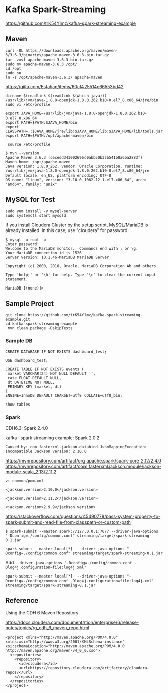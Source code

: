 # Kafka Spark-Streaming

https://github.com/trK54Ylmz/kafka-spark-streaming-example


## Maven

```
curl -OL https://downloads.apache.org/maven/maven-3/3.6.3/binaries/apache-maven-3.6.3-bin.tar.gz
tar -zxvf apache-maven-3.6.3-bin.tar.gz
sudo mv apache-maven-3.6.3 /opt/
cd /opt
sudo su
ln -s /opt/apache-maven-3.6.3/ apache-maven
```
https://qiita.com/Esfahan/items/60cf425514c66553bd42
```
dirname $(readlink $(readlink $(which java)))
/usr/lib/jvm/java-1.8.0-openjdk-1.8.0.262.b10-0.el7_8.x86_64/jre/bin
sudo vi /etc/profile
```

```
export JAVA_HOME=/usr/lib/jvm/java-1.8.0-openjdk-1.8.0.262.b10-0.el7_8.x86_64
export PATH=$PATH:$JAVA_HOME/bin
export CLASSPATH=.:$JAVA_HOME/jre/lib:$JAVA_HOME/lib:$JAVA_HOME/lib/tools.jar 
export PATH=$PATH:/opt/apache-maven/bin
```

```
 source /etc/profile
```

```
$ mvn --version
Apache Maven 3.6.3 (cecedd343002696d0abb50b32b541b8a6ba2883f)
Maven home: /opt/apache-maven
Java version: 1.8.0_262, vendor: Oracle Corporation, runtime: /usr/lib/jvm/java-1.8.0-openjdk-1.8.0.262.b10-0.el7_8.x86_64/jre
Default locale: en_US, platform encoding: UTF-8
OS name: "linux", version: "3.10.0-1062.12.1.el7.x86_64", arch: "amd64", family: "unix"
```

## MySQL for Test

```
sudo yum install -y mysql-server
sudo systemctl start mysqld
```
If you install Cloudera Cluster by the setup script, MySQL/MariaDB is already installed. In this case, use "cloudera" for password.

```
$ mysql -u root -p
Enter password: 
Welcome to the MariaDB monitor.  Commands end with ; or \g.
Your MariaDB connection id is 1526
Server version: 10.1.46-MariaDB MariaDB Server

Copyright (c) 2000, 2018, Oracle, MariaDB Corporation Ab and others.

Type 'help;' or '\h' for help. Type '\c' to clear the current input statement.

MariaDB [(none)]> 
```

## Sample Project
```
git clone https://github.com/trK54Ylmz/kafka-spark-streaming-example.git
cd kafka-spark-streaming-example
 mvn clean package -DskipTests
```

### Sample DB
```
CREATE DATABASE IF NOT EXISTS dashboard_test;

USE dashboard_test;

CREATE TABLE IF NOT EXISTS events (
 market VARCHAR(24) NOT NULL DEFAULT '',
 rate FLOAT DEFAULT NULL,
 dt DATETIME NOT NULL,
 PRIMARY KEY (market, dt)
)
ENGINE=InnoDB DEFAULT CHARSET=utf8 COLLATE=utf8_bin;
```

```
show tables
```

### Spark

CDH6.3: Spark 2.4.0

kafka · spark streaming example: Spark 2.0.2

```
Caused by: com.fasterxml.jackson.databind.JsonMappingException: Incompatible Jackson version: 2.10.0
```

https://mvnrepository.com/artifact/org.apache.spark/spark-core_2.12/2.4.0
https://mvnrepository.com/artifact/com.fasterxml.jackson.module/jackson-module-scala_2.13/2.11.2

```
vi common/pom.xml 
```
```
<jackson.version>2.10.0</jackson.version>
```
```
<jackson.version>2.11.2</jackson.version>
```
```
<jackson.version>2.9.9</jackson.version>
```

https://stackoverflow.com/questions/45490778/pass-system-property-to-spark-submit-and-read-file-from-classpath-or-custom-path

```
$ spark-submit --master spark://127.0.0.1:7077 --driver-java-options "-Dconfig=./config/common.conf" streaming/target/spark-streaming-0.1.jar
```

```
spark-submit --master local[*]  --driver-java-options "-Dconfig=./config/common.conf" streaming/target/spark-streaming-0.1.jar
```

Add `--driver-java-options "-Dconfig=./config/common.conf -Dlog4j.configuration=file:log4j.xml"`
```
spark-submit --master local[*]  --driver-java-options "-Dconfig=./config/common.conf -Dlog4j.configuration=file:log4j.xml" streaming/target/spark-streaming-0.1.jar
```
## Reference

Using the CDH 6 Maven Repository

https://docs.cloudera.com/documentation/enterprise/6/release-notes/topics/rg_cdh_6_maven_repo.html

```
<project xmlns="http://maven.apache.org/POM/4.0.0" xmlns:xsi="http://www.w3.org/2001/XMLSchema-instance" xsi:schemaLocation="http://maven.apache.org/POM/4.0.0 http://maven.apache.org/maven-v4_0_0.xsd">
  <repositories>
    <repository>
      <id>cloudera</id>
      <url>https://repository.cloudera.com/artifactory/cloudera-repos/</url>
    </repository>
  </repositories>
</project>
```
